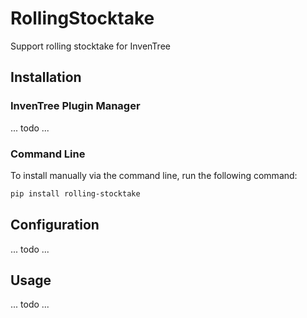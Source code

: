 # RollingStocktake

Support rolling stocktake for InvenTree

## Installation

### InvenTree Plugin Manager

... todo ...

### Command Line 

To install manually via the command line, run the following command:

```bash
pip install rolling-stocktake
```

## Configuration

... todo ...

## Usage

... todo ...
